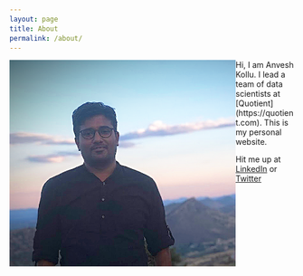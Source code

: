```yaml
---
layout: page
title: About
permalink: /about/
---
```

<img src="/assets/anvesh3.png" align="left" alt="drawing" width="400"/>

<p>
Hi, I am Anvesh Kollu. I lead a team of data scientists at [Quotient](https://quotient.com). This is my personal website.


Hit me up at [LinkedIn](https://linkedin.com/in/kanvesh) or [Twitter](https://twitter.com/decentgrad)
</p>
